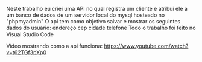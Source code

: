 Neste trabalho eu criei uma API no qual registra um cliente e atribui ele a um banco de dados de um servidor local do mysql hosteado no "phpmyadmin"
O api tem como objetivo salvar e mostrar os seguintes dados do usuário:
endereço
cep
cidade
telefone
Todo o trabalho foi feito no Visual Studio Code

Vídeo mostrando como a api funciona:
https://www.youtube.com/watch?v=t62TGf3pXp0
